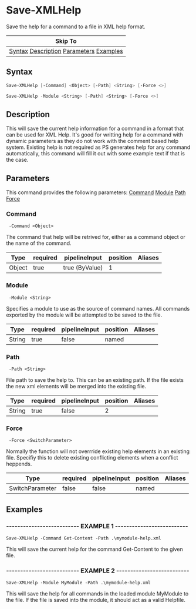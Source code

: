 # Save-XMLHelp

Save the help for a command to a file in XML help format.

|Skip To|
|-------|
|[Syntax](#syntax) [Description](#description) [Parameters](#parameters) [Examples](#examples)|

## Syntax

```powershell
Save-XMLHelp [-Command] <Object> [-Path] <String> [-Force <>]
```

```powershell
Save-XMLHelp -Module <String> [-Path] <String> [-Force <>]
```

## Description

This will save the current help information for a command in a format that can be used for XML Help.
It's good for writting help for a command with dynamic parameters as they do not work with the comment based help system.
Existing help is not required as PS generates help for any command automatically, this command will fill it out with some example text if that is the case.

## Parameters

This command provides the following parameters: [Command](#command) [Module](#module) [Path](#path) [Force](#force)

### Command

     -Command <Object>

The command that help will be retrived for, either as a command object or the name of the command.

|Type|required|pipelineInput|position|Aliases|
|---|---|---|---|---|
|Object|true|true (ByValue)|1||

### Module

     -Module <String>

Specifies a module to use as the source of command names. All commands exported by the module will be attempted to be saved to the file.

|Type|required|pipelineInput|position|Aliases|
|---|---|---|---|---|
|String|true|false|named||

### Path

     -Path <String>

File path to save the help to. This can be an existing path. If the file exists the new xml elements will be merged into the existing file.

|Type|required|pipelineInput|position|Aliases|
|---|---|---|---|---|
|String|true|false|2||

### Force

     -Force <SwitchParameter>

Normally the function will not overrride existing help elements in an existing file. Specifiy this to delete existing conflicting elements when a conflict heppends.

|Type|required|pipelineInput|position|Aliases|
|---|---|---|---|---|
|SwitchParameter|false|false|named||

## Examples

### -------------------------- EXAMPLE 1 --------------------------

    Save-XMLHelp -Command Get-Content -Path .\mymodule-help.xml

This will save the current help for the command Get-Content to the given file.

### -------------------------- EXAMPLE 2 --------------------------

    Save-XMLHelp -Module MyModule -Path .\mymodule-help.xml

This will save the help for all commands in the loaded module MyModule to the file. If the file is saved into the module, it should act as a valid Helpfile.

